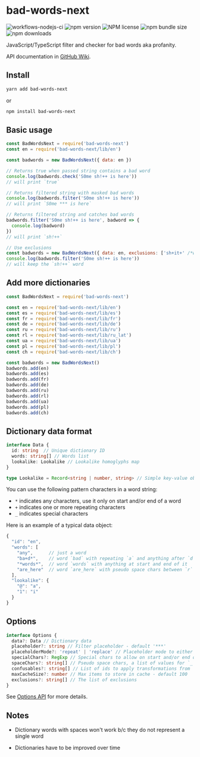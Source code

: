 # bad-words-next

![workflows-nodejs-ci](https://github.com/alexzel/bad-words-next/actions/workflows/node-ci.yml/badge.svg?branch=main)
![npm version](https://img.shields.io/npm/v/bad-words-next)
![NPM license](https://img.shields.io/npm/l/bad-words-next)
![npm bundle size](https://img.shields.io/bundlephobia/minzip/bad-words-next)
![npm downloads](https://img.shields.io/npm/dm/bad-words-next)

JavaScript/TypeScript filter and checker for bad words aka profanity.

API documentation in [GitHub Wiki](https://github.com/alexzel/bad-words-next/wiki/BadWordsNext).

## Install

```sh
yarn add bad-words-next
```

or

```sh
npm install bad-words-next
```

## Basic usage

```js
const BadWordsNext = require('bad-words-next')
const en = require('bad-words-next/lib/en')

const badwords = new BadWordsNext({ data: en })

// Returns true when passed string contains a bad word
console.log(badwords.check('S0me sh!++ is here'))
// will print `true`

// Returns filtered string with masked bad words
console.log(badwords.filter('S0me sh!++ is here'))
// will print `S0me *** is here`

// Returns filtered string and catches bad words
badwords.filter('S0me sh!++ is here', badword => {
  console.log(badword)
})
// will print `sh!++`

// Use exclusions
const badwords = new BadWordsNext({ data: en, exclusions: ['sh+it+' /*works with lookalikes or the actual words*/] })
console.log(badwords.filter('S0me sh!++ is here'))
// will keep the `sh!++` word
```

## Add more dictionaries

```js
const BadWordsNext = require('bad-words-next')

const en = require('bad-words-next/lib/en')
const es = require('bad-words-next/lib/es')
const fr = require('bad-words-next/lib/fr')
const de = require('bad-words-next/lib/de')
const ru = require('bad-words-next/lib/ru')
const rl = require('bad-words-next/lib/ru_lat')
const ua = require('bad-words-next/lib/ua')
const pl = require('bad-words-next/lib/pl')
const ch = require('bad-words-next/lib/ch')

const badwords = new BadWordsNext()
badwords.add(en)
badwords.add(es)
badwords.add(fr)
badwords.add(de)
badwords.add(ru)
badwords.add(rl)
badwords.add(ua)
badwords.add(pl)
badwords.add(ch)
```

## Dictionary data format

```ts
interface Data {
  id: string  // Unique dictionary ID
  words: string[] // Words list
  lookalike: Lookalike // Lookalike homoglyphs map
}

type Lookalike = Record<string | number, string> // Simple key-value object
```

You can use the following pattern characters in a word string:

- `*` indicates any characters, use it only on start and/or end of a word
- `+` indicates one or more repeating characters
- `_` indicates special characters

Here is an example of a typical data object:

```js
{
  "id": "en",
  "words": [
    "any",      // just a word
    "ba+d*",    // word `bad` with repeating `a` and anything after `d`
    "*words*",  // word `words` with anything at start and end of it
    "are_here"  // word `are_here` with pseudo space chars between `r` and `h`
  ],
  "lookalike": {
    "@": "a",
    "1": "i"
  }
}
```

## Options

```ts
interface Options {
  data?: Data // Dictionary data
  placeholder?: string // Filter placeholder - default '***'
  placeholderMode?: 'repeat' | 'replace' // Placeholder mode to either replace with or repeat the placeholder - default 'replace'
  specialChars?: RegExp // Special chars to allow on start and/or end of a word - default /\d|[!@#$%^&*()[\];:'",.?\-_=+~`|]|a|(?:the)|(?:el)|(?:la)/
  spaceChars?: string[] // Pseudo space chars, a list of values for `_` symbol in a dictionary word string - default ['', '.', '-', ';', '|']
  confusables?: string[] // List of ids to apply transformations from `confusables` npm package - default ['en', 'es', 'de', 'ru_lat']
  maxCacheSize?: number // Max items to store in cache - default 100
  exclusions?: string[] // The list of exclusions
}
```

See [Options API](https://github.com/alexzel/bad-words-next/wiki/Options) for more details.

## Notes

- Dictionary words with spaces won't work b/c they do not represent a single word

- Dictionaries have to be improved over time
